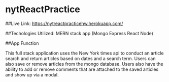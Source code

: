 # nytReactPractice

##Live Link: https://nytreactpracticehw.herokuapp.com/

##Techologies Utilized: MERN stack app (Mongo Express React Node)

##App Function

This full stack application uses the New York times api to conduct an article search and return articles based on dates and a search term. Users can also save or remove articles from the mongo database. Users also have the ability to add or remove comments that are attached to the saved articles and show up via a modal. 


